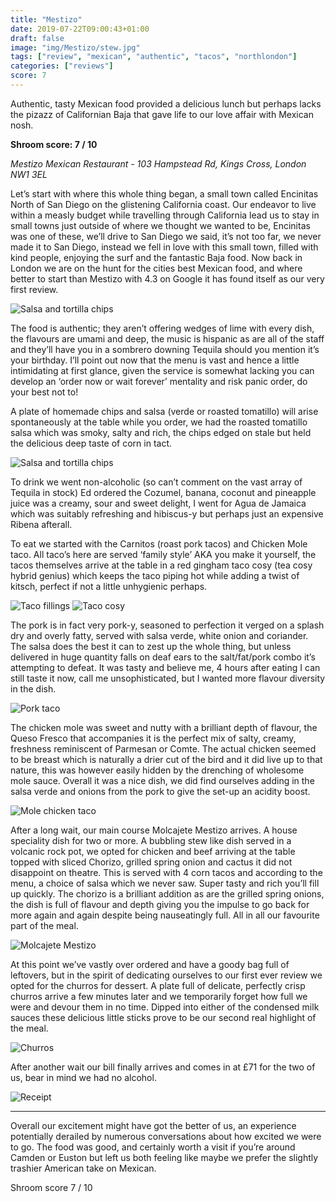```yaml
---
title: "Mestizo"
date: 2019-07-22T09:00:43+01:00
draft: false
image: "img/Mestizo/stew.jpg"
tags: ["review", "mexican", "authentic", "tacos", "northlondon"]
categories: ["reviews"]
score: 7
---
```



Authentic, tasty Mexican food provided a delicious lunch but perhaps lacks the pizazz of Californian Baja that gave life to our love affair with Mexican nosh.

**Shroom score: 7 / 10**

<!--more--> 

*Mestizo Mexican Restaurant - 103 Hampstead Rd, Kings Cross, London NW1 3EL*

Let’s start with where this whole thing began, a small town called Encinitas North of San Diego on the glistening California coast. Our endeavor to live within a measly budget while travelling through California lead us to stay in small towns just outside of where we thought we wanted to be, Encinitas was one of these, we’ll drive to San Diego we said, it’s not too far, we never made it to San Diego, instead we fell in love with this small town, filled with kind people, enjoying the surf and the fantastic Baja food. Now back in London we are on the hunt for the cities best Mexican food, and where better to start than Mestizo with 4.3 on Google it has found itself as our very first review. 

![Salsa and tortilla chips](/img/Mestizo/front.jpg)

The food is authentic; they aren’t offering wedges of lime with every dish, the flavours are umami and deep, the music is hispanic as are all of the staff and they’ll have you in a sombrero downing Tequila should you mention it’s your birthday. I’ll point out now that the menu is vast and hence a little intimidating at first glance, given the service is somewhat lacking you can develop an ‘order now or wait forever’ mentality and risk panic order, do your best not to! 

A plate of homemade chips and salsa (verde or roasted tomatillo) will arise spontaneously at the table while you order, we had the roasted tomatillo salsa which was smoky, salty and rich, the chips edged on stale but held the delicious deep taste of corn in tact. 

![Salsa and tortilla chips](/img/Mestizo/salsa.jpg)

To drink we went non-alcoholic (so can’t comment on the vast array of Tequila in stock) Ed ordered the Cozumel, banana, coconut and pineapple juice was a creamy, sour and sweet delight, I went for Agua de Jamaica which was suitably refreshing and hibiscus-y but perhaps just an expensive Ribena afterall.

To eat we started with the Carnitos (roast pork tacos) and Chicken Mole taco. All taco’s here are served ‘family style’ AKA you make it yourself, the tacos themselves arrive at the table in a red gingham taco cosy (tea cosy hybrid genius) which keeps the taco piping hot while adding a twist of kitsch, perfect if not a little unhygienic perhaps.

![Taco fillings](/img/Mestizo/tacos1.jpg)
![Taco cosy](/img/Mestizo/tacos2.jpg)

The pork is in fact very pork-y, seasoned to perfection it verged on a splash dry and overly fatty, served with salsa verde, white onion and coriander. The salsa does the best it can to zest up the whole thing, but unless delivered in huge quantity falls on deaf ears to the salt/fat/pork combo it’s attempting to defeat. It was tasty and believe me, 4 hours after eating I can still taste it now, call me unsophisticated, but I wanted more flavour diversity in the dish.

![Pork taco](/img/Mestizo/pork.jpg)

The chicken mole was sweet and nutty with a brilliant depth of flavour, the Queso Fresco that accompanies it is the perfect mix of salty, creamy, freshness reminiscent of Parmesan or Comte. The actual chicken seemed to be breast which is naturally a drier cut of the bird and it did live up to that nature, this was however easily hidden by the drenching of wholesome mole sauce. Overall it was a nice dish, we did find ourselves adding in the salsa verde and onions from the pork to give the set-up an acidity boost. 

![Mole chicken taco](/img/Mestizo/mole.jpg)

After a long wait, our main course Molcajete Mestizo arrives. A house speciality dish for two or more. A bubbling stew like dish served in a volcanic rock pot, we opted for chicken and beef arriving at the table topped with sliced Chorizo, grilled spring onion and cactus it did not disappoint on theatre. This is served with 4 corn tacos and according to the menu, a choice of salsa which we never saw. Super tasty and rich you’ll fill up quickly. The chorizo is a brilliant addition as are the grilled spring onions, the dish is full of flavour and depth giving you the impulse to go back for more again and again despite being nauseatingly full. All in all our favourite part of the meal.

![Molcajete Mestizo](/img/Mestizo/stew.jpg)


At this point we’ve vastly over ordered and have a goody bag full of leftovers, but in the spirit of dedicating ourselves to our first ever review we opted for the churros for dessert. A plate full of delicate, perfectly crisp churros arrive a few minutes later and we temporarily forget how full we were and devour them in no time. Dipped into either of the condensed milk sauces these delicious little sticks prove to be our second real highlight of the meal.

![Churros](/img/Mestizo/churros.jpg)

After another wait our bill finally arrives and comes in at £71 for the two of us, bear in mind we had no alcohol.

![Receipt](/img/Mestizo/receipt.jpg)

----

Overall our excitement might have got the better of us, an experience potentially derailed by numerous conversations about how excited we were to go. The food was good, and certainly worth a visit if you’re around Camden or Euston but left us both feeling like maybe we prefer the slightly trashier American take on Mexican. 

Shroom score 7 / 10